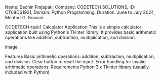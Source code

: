 Name: Sachin Prajapati, Company: CODETECH SOLUTIONS, ID: CT08DS1921, Domain: Python Programming, Duration: June to July 2024, Mentor: G. Sravani

CODETECH-task1
Calculator Application
This is a simple calculator application built using Python's Tkinter library. It provides basic arithmetic operations like addition, subtraction, multiplication, and division.

image

Features
Basic arithmetic operations: addition, subtraction, multiplication, and division.
Clear button to reset the input.
Error handling for invalid arithmetic operations.
Requirements
Python 3.x
Tkinter library (usually included with Python)
